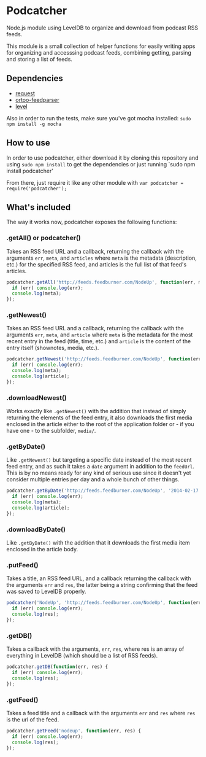 # Podcatcher

Node.js module using LevelDB to organize and download from podcast RSS feeds.

This module is a small collection of helper functions for easily writing apps for organizing and accesssing podcast feeds, combining getting, parsing and storing a list of feeds.

## Dependencies

- [request](https://github.com/mikeal/request)
- [ortoo-feedparser](https://github.com/ortoo/node-feedparser)
- [level](https://github.com/level/level)

Also in order to run the tests, make sure you've got mocha installed: `sudo npm install -g mocha`


## How to use

In order to use podcatcher, either download it by cloning this repository and using `sudo npm install` to get the dependencies or just running `sudo npm install podcatcher'

From there, just require it like any other module with `var podcatcher = require('podcatcher');`

## What's included

The way it works now, podcatcher exposes the following functions:

### .getAll() or podcatcher()

Takes an RSS feed URL and a callback, returning the callback with the arguments `err`, `meta`, and `articles` where `meta` is the metadata (description, etc.) for the specified RSS feed, and articles is the full list of that feed's articles.

```js
podcatcher.getAll('http://feeds.feedburner.com/NodeUp', function(err, meta, res) {
  if (err) console.log(err);
  console.log(meta);
});
```

### .getNewest()

Takes an RSS feed URL and a callback, returning the callback with the arguments `err`, `meta`, and `article` where `meta` is the metadata for the most recent entry in the feed (title, time, etc.) and `article` is the content of the entry itself (shownotes, media, etc.).

```js
podcatcher.getNewest('http://feeds.feedburner.com/NodeUp', function(err, meta, article) {
  if (err) console.log(err);
  console.log(meta);
  console.log(article);
});
```

### .downloadNewest()

Works exactly like `.getNewest()` with the addition that instead of simply returning the elements of the feed entry, it also downloads the first media enclosed in the article either to the root of the application folder or - if you have one - to the subfolder, `media/`.

### .getByDate()

Like `.getNewest()` but targeting a specific date instead of the most recent feed entry, and as such it takes a `date` argument in addition to the `feedUrl`. This is by no means ready for any kind of serious use since it doesn't yet consider multiple entries per day and a whole bunch of other things.

```js
podcatcher.getByDate('http://feeds.feedburner.com/NodeUp', '2014-02-17', function(err, meta, article) {
  if (err) console.log(err);
  console.log(meta);
  console.log(article);
});
```

### .downloadByDate()

Like `.getByDate()` with the addition that it downloads the first media item enclosed in the article body.

### .putFeed()

Takes a title, an RSS feed URL, and a callback returning the callback with the arguments `err` and `res`, the latter being a string confirming that the feed was saved to LevelDB properly.

```js
podcatcher('NodeUp', 'http://feeds.feedburner.com/NodeUp', function(err, res) {
  if (err) console.log(err);
  console.log(res);
});
```

### .getDB()

Takes a callback with the arguments, `err`, `res`, where res is an array of everything in LevelDB (which should be a list of RSS feeds).

```js
podcatcher.getDB(function(err, res) {
  if (err) console.log(err);
  console.log(res);
});
```

### .getFeed()

Takes a feed title and a callback with the arguments `err` and `res` where `res` is the url of the feed.

```js
podcatcher.getFeed('nodeup', function(err, res) {
  if (err) console.log(err);
  console.log(res);
});
```

